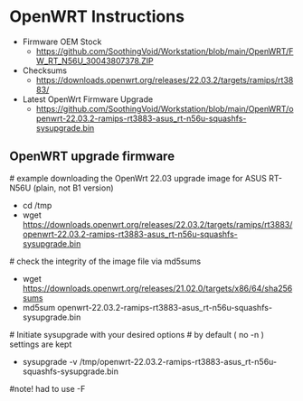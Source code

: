 # OpenWRT Instructions

- Firmware OEM Stock
  - https://github.com/SoothingVoid/Workstation/blob/main/OpenWRT/FW_RT_N56U_30043807378.ZIP
- Checksums
  - https://downloads.openwrt.org/releases/22.03.2/targets/ramips/rt3883/
- Latest OpenWrt Firmware Upgrade
  - https://github.com/SoothingVoid/Workstation/blob/main/OpenWRT/openwrt-22.03.2-ramips-rt3883-asus_rt-n56u-squashfs-sysupgrade.bin
  

## OpenWRT upgrade firmware

&#35; example downloading the OpenWrt 22.03 upgrade image for ASUS RT-N56U (plain, not B1 version)
- cd /tmp
- wget https://downloads.openwrt.org/releases/22.03.2/targets/ramips/rt3883/openwrt-22.03.2-ramips-rt3883-asus_rt-n56u-squashfs-sysupgrade.bin

&#35; check the integrity of the image file via md5sums
- wget https://downloads.openwrt.org/releases/21.02.0/targets/x86/64/sha256sums
- md5sum openwrt-22.03.2-ramips-rt3883-asus_rt-n56u-squashfs-sysupgrade.bin

&#35; Initiate sysupgrade with your desired options
&#35; by default ( no -n ) settings are kept
- sysupgrade -v /tmp/openwrt-22.03.2-ramips-rt3883-asus_rt-n56u-squashfs-sysupgrade.bin

&#35;note! had to use -F

